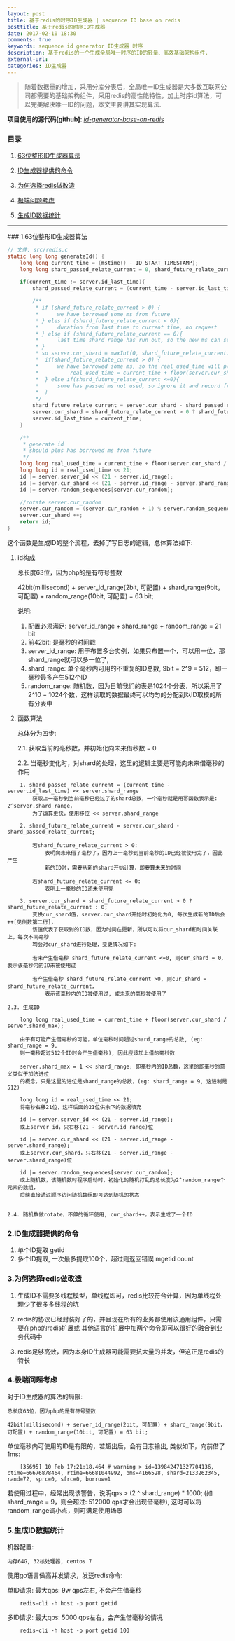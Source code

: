 ```yaml
---
layout: post
title: 基于redis的时序ID生成器 | sequence ID base on redis
posttitle: 基于redis的时序ID生成器
date: 2017-02-10 18:30
comments: true
keywords: sequence id generator ID生成器 时序
description: 基于redis的一个生成全局唯一时序的ID的轻量、高效基础架构组件.
external-url:
categories: ID生成器
---
```


> 随着数据量的增加，采用分库分表后，全局唯一ID生成器是大多数互联网公司都需要的基础架构组件，采用redis的高性能特性，加上时序id算法，可以完美解决唯一ID的问题，本文主要讲其实现算法.

<b>项目使用的源代码[github]</b>: *<a target="blank" href="https://github.com/nice-opentech/id-generator-base-on-redis">id-generator-base-on-redis</a>*

### 目录

1. [63位整形ID生成器算法](#idx-int-63-bit-id-generate-algorithm)

2. [ID生成器提供的命令](#idx-support-command)

3. [为何选择redis做改造](#idx-why-choose-redis)

4. [极端问题考虑](#idx-extreme-emergency-think)

5. [生成ID数据统计](#idx-statistics)

<a id="idx-int-63-bit-id-generate-algorithm" />

<hr/>
### 1.63位整形ID生成器算法

```c
// 文件: src/redis.c
static long long generateId() {
    long long current_time = (mstime() - ID_START_TIMESTAMP);
    long long shard_passed_relate_current = 0, shard_future_relate_current = 0;

    if(current_time != server.id_last_time){
        shard_passed_relate_current = (current_time - server.id_last_time) << server.shard_range;

        /**
         * if (shard_future_relate_current > 0) {
         *      we have borrowed some ms from future
         * } eles if (shard_future_relate_current < 0){
         *      duration from last time to current time, no request
         * } else if (shard_future_relate_current == 0){
         *      last time shard range has run out, so the new ms can service and not borrow ms from future
         * }
         * so server.cur_shard = maxInt(0, shard_future_relate_current) mean:
         *  if(shard_future_relate_current > 0) {
         *      we have borrowed some ms, so the real_used_time will plus borrowed ms ->
         *          real_used_time = current_time + floor(server.cur_shard / server.shard_max);
         *  } else if(shard_future_relate_current <=0){
         *      some has passed ms not used, so ignore it and record from current
         *  }
         */
        shard_future_relate_current = server.cur_shard - shard_passed_relate_current;
        server.cur_shard = shard_future_relate_current > 0 ? shard_future_relate_current : 0;
        server.id_last_time = current_time;
    }

    /**
     * generate id
     * should plus has borrowed ms from future
     */
    long long real_used_time = current_time + floor(server.cur_shard / server.shard_max);
    long long id = real_used_time << 21;
    id |= server.server_id << (21 - server.id_range);
    id |= server.cur_shard << (21 - server.id_range - server.shard_range);
    id |= server.random_sequences[server.cur_random];

    //rotate server.cur_random
    server.cur_random = (server.cur_random + 1) % server.random_sequence_max;
    server.cur_shard ++;
    return id;
}

```

这个函数是生成ID的整个流程，去掉了写日志的逻辑，总体算法如下:

1.	id构成

	总长度63位，因为php的是有符号整数

	42bit(millisecond) + server_id_range(2bit, 可配置) + shard_range(9bit，可配置) + random_range(10bit, 可配置) = 63 bit;

	说明: 

    1. 配置必须满足: server_id_range + shard_range + random_range = 21 bit
    2. 前42bit: 是毫秒的时间戳 
    3. server_id_range: 用于布置多台实例，如果只布置一个，可以用一位，那shard_range就可以多一位了,
    4. shard_range: 单个毫秒内可用的不重复的ID总数, 9bit = 2^9 = 512，即一毫秒最多产生512个ID
    5. random_range: 随机数，因为目前我们的表是1024个分表，所以采用了2^10 = 1024个数，这样读取的数据最终可以均匀的分配到以ID取模的所有分表中

2.	函数算法

	总体分为四步:

    2.1. 获取当前的毫秒数，并初始化向未来借秒数 = 0
    
    2.2. 当毫秒变化时，对shard的处理，这里的逻辑主要是可能向未来借毫秒的作用
```
    1. shard_passed_relate_current = (current_time - server.id_last_time) << server.shard_range		
        获取上一毫秒到当前毫秒已经过了的shard总数，一个毫秒就是用幂函数表示是: 2^server.shard_range，
        为了运算更快，使用移位 << server.shard_range
    
    2. shard_future_relate_current = server.cur_shard - shard_passed_relate_current;

        若shard_future_relate_current > 0:
        	表明向未来借了毫秒了，因为上一毫秒到当前毫秒的ID已经被使用完了，因此产生
            新的ID时，需要从新的shard开始计算，即要算未来的时间
    
        若shard_future_relate_current <= 0:
        	表明上一毫秒的ID还未使用完
    
    3. server.cur_shard = shard_future_relate_current > 0 ? shard_future_relate_current : 0;
        变换cur_shard值，server.cur_shard开始时初始化为0, 每次生成新的ID后会++[见倒数第二行]，
        该值代表了获取到的ID数，因为时间在更新，所以可以将cur_shard和时间关联上，每次不同毫秒
        均会对cur_shard进行处理，变更情况如下:
    
        若未产生借毫秒 shard_future_relate_current <=0, 则cur_shard = 0，表示该毫秒内的ID未被使用过
    
        若产生借毫秒 shard_future_relate_current >0, 则cur_shard = shard_future_relate_current，
            表示该毫秒内的ID被使用过, 或未来的毫秒被使用了
```
    2.3. 生成ID
    
    	long long real_used_time = current_time + floor(server.cur_shard / server.shard_max);

    	由于有可能产生借毫秒的可能，单位毫秒时间超过shard_range的总数, (eg: shard_range = 9, 
        则一毫秒超过512个ID时会产生借毫秒), 因此应该加上借的毫秒数

    	server.shard_max = 1 << shard_range; 即毫秒内的ID总数，这里的即毫秒的意义类似于加法进位
        的概念，只是这里的进位是shard_range的总数，(eg: shard_range = 9, 这进制是512)

    	long long id = real_used_time << 21;
    	将毫秒右移21位，这样后面的21位供余下的数据填充

    	id |= server.server_id << (21 - server.id_range); 
    	或上server_id，只右移(21 - server.id_range)位

    	id |= server.cur_shard << (21 - server.id_range - server.shard_range);
    	或上server.cur_shard，只右移(21 - server.id_range - server.shard_range)位

    	id |= server.random_sequences[server.cur_random];
    	或上随机数，该随机数时程序启动时，初始化的随机打乱的总长度为2^random_range个元素的数组，
        后续直接通过顺序访问随机数组即可达到随机的状态			
    
    
    2.4. 随机数做rotate，不停的循环使用, cur_shard++，表示生成了一个ID


<a id="idx-support-command" />

### 2.ID生成器提供的命令

1. 单个ID提取
	getid
2. 多个ID提取, 一次最多提取100个，超过则返回错误
	mgetid	count

<a id="idx-why-choose-redis" />


### 3.为何选择redis做改造

1. 生成ID不需要多线程模型，单线程即可，redis比较符合计算，因为单线程处理少了很多多线程的坑

2. redis的协议已经封装好了的，并且现在所有的业务都使用该通用组件，只需要在php的redis扩展或
      其他语言的扩展中加两个命令即可以很好的融合到业务代码中

3. redis足够高效，因为本身ID生成器可能需要抗大量的并发，但这正是redis的特长


<a id="idx-extreme-emergency-think" />

### 4.极端问题考虑

对于ID生成器的算法的局限:

	总长度63位，因为php的是有符号整数

	42bit(millisecond) + server_id_range(2bit, 可配置) + shard_range(9bit，可配置) + random_range(10bit, 可配置) = 63 bit;

单位毫秒内可使用的ID是有限的，若超出后，会有日志输出, 类似如下，向前借了1ms:

```
    [35695] 10 Feb 17:21:18.464 # warning > id=139842471327704136, ctime=66676878464, rtime=66681044992, bms=4166528, shard=2133262345, rand=72, sprc=0, sfrc=0, borrow=1
```

若使用过程中，经常出现该警告，说明qps > (2 ^ shard_range) * 1000; (如shard_range = 9，则会超过: 512000 qps才会出现借毫秒), 这时可以将random_range调小点，则可满足使用场景


<a id="idx-statistics" />

### 5.生成ID数据统计
机器配置:

    内存64G, 32核处理器, centos 7

使用go语言做高并发请求，发送redis命令:

单ID请求: 最大qps: 9w qps左右, 不会产生借毫秒

```
    redis-cli -h host -p port getid
```

多ID请求: 最大qps: 5000 qps左右，会产生借毫秒的情况

```
    redis-cli -h host -p port getid 100
```
